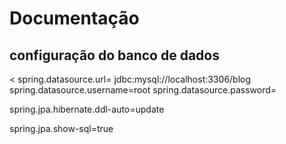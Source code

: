 #  Documentação 

## configuração do banco de dados
<
spring.datasource.url= jdbc:mysql://localhost:3306/blog
spring.datasource.username=root
spring.datasource.password=

spring.jpa.hibernate.ddl-auto=update

spring.jpa.show-sql=true
>
